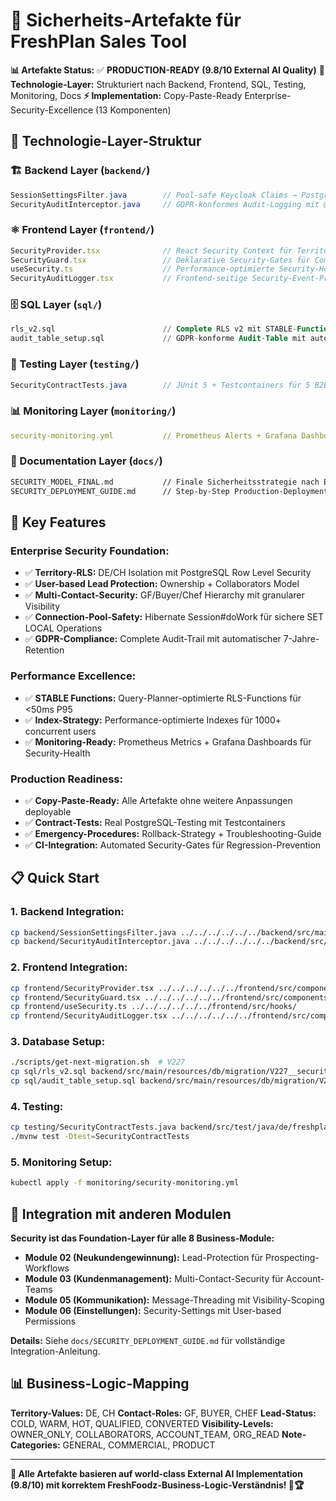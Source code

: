 # 🔐 Sicherheits-Artefakte für FreshPlan Sales Tool

**📊 Artefakte Status:** ✅ **PRODUCTION-READY (9.8/10 External AI Quality)**
**🎯 Technologie-Layer:** Strukturiert nach Backend, Frontend, SQL, Testing, Monitoring, Docs
**⚡ Implementation:** Copy-Paste-Ready Enterprise-Security-Excellence (13 Komponenten)

## 📂 Technologie-Layer-Struktur

### 🏗️ Backend Layer (`backend/`)
```java
SessionSettingsFilter.java        // Pool-safe Keycloak Claims → PostgreSQL Session Settings
SecurityAuditInterceptor.java     // GDPR-konformes Audit-Logging mit @SecurityAudit
```

### ⚛️ Frontend Layer (`frontend/`)
```typescript
SecurityProvider.tsx              // React Security Context für Territory + Multi-Contact + Lead-Protection
SecurityGuard.tsx                 // Deklarative Security-Gates für Component-Visibility
useSecurity.ts                    // Performance-optimierte Security-Hooks für React
SecurityAuditLogger.tsx           // Frontend-seitige Security-Event-Protokollierung
```

### 🗄️ SQL Layer (`sql/`)
```sql
rls_v2.sql                        // Complete RLS v2 mit STABLE-Functions + Multi-Contact-Visibility
audit_table_setup.sql             // GDPR-konforme Audit-Table mit automatischer Retention
```

### 🧪 Testing Layer (`testing/`)
```java
SecurityContractTests.java        // JUnit 5 + Testcontainers für 5 B2B-Security-Szenarien
```

### 📊 Monitoring Layer (`monitoring/`)
```yaml
security-monitoring.yml           // Prometheus Alerts + Grafana Dashboards für Security-Excellence
```

### 📖 Documentation Layer (`docs/`)
```markdown
SECURITY_MODEL_FINAL.md           // Finale Sicherheitsstrategie nach External AI Excellence
SECURITY_DEPLOYMENT_GUIDE.md      // Step-by-Step Production-Deployment Guide
```

## 🎯 Key Features

### Enterprise Security Foundation:
- ✅ **Territory-RLS:** DE/CH Isolation mit PostgreSQL Row Level Security
- ✅ **User-based Lead Protection:** Ownership + Collaborators Model
- ✅ **Multi-Contact-Security:** GF/Buyer/Chef Hierarchy mit granularer Visibility
- ✅ **Connection-Pool-Safety:** Hibernate Session#doWork für sichere SET LOCAL Operations
- ✅ **GDPR-Compliance:** Complete Audit-Trail mit automatischer 7-Jahre-Retention

### Performance Excellence:
- ✅ **STABLE Functions:** Query-Planner-optimierte RLS-Functions für <50ms P95
- ✅ **Index-Strategy:** Performance-optimierte Indexes für 1000+ concurrent users
- ✅ **Monitoring-Ready:** Prometheus Metrics + Grafana Dashboards für Security-Health

### Production Readiness:
- ✅ **Copy-Paste-Ready:** Alle Artefakte ohne weitere Anpassungen deployable
- ✅ **Contract-Tests:** Real PostgreSQL-Testing mit Testcontainers
- ✅ **Emergency-Procedures:** Rollback-Strategy + Troubleshooting-Guide
- ✅ **CI-Integration:** Automated Security-Gates für Regression-Prevention

## 📋 Quick Start

### 1. Backend Integration:
```bash
cp backend/SessionSettingsFilter.java ../../../../../../backend/src/main/java/de/freshplan/security/
cp backend/SecurityAuditInterceptor.java ../../../../../../backend/src/main/java/de/freshplan/security/
```

### 2. Frontend Integration:
```bash
cp frontend/SecurityProvider.tsx ../../../../../../frontend/src/components/security/
cp frontend/SecurityGuard.tsx ../../../../../../frontend/src/components/security/
cp frontend/useSecurity.ts ../../../../../../frontend/src/hooks/
cp frontend/SecurityAuditLogger.tsx ../../../../../../frontend/src/components/security/
```

### 3. Database Setup:
```bash
./scripts/get-next-migration.sh  # V227
cp sql/rls_v2.sql backend/src/main/resources/db/migration/V227__security_rls_v2.sql
cp sql/audit_table_setup.sql backend/src/main/resources/db/migration/V228__security_audit_setup.sql
```

### 4. Testing:
```bash
cp testing/SecurityContractTests.java backend/src/test/java/de/freshplan/security/
./mvnw test -Dtest=SecurityContractTests
```

### 5. Monitoring Setup:
```bash
kubectl apply -f monitoring/security-monitoring.yml
```

## 🔗 Integration mit anderen Modulen

**Security ist das Foundation-Layer für alle 8 Business-Module:**

- **Module 02 (Neukundengewinnung):** Lead-Protection für Prospecting-Workflows
- **Module 03 (Kundenmanagement):** Multi-Contact-Security für Account-Teams
- **Module 05 (Kommunikation):** Message-Threading mit Visibility-Scoping
- **Module 06 (Einstellungen):** Security-Settings mit User-based Permissions

**Details:** Siehe `docs/SECURITY_DEPLOYMENT_GUIDE.md` für vollständige Integration-Anleitung.

## 📊 Business-Logic-Mapping

**Territory-Values:** DE, CH
**Contact-Roles:** GF, BUYER, CHEF
**Lead-Status:** COLD, WARM, HOT, QUALIFIED, CONVERTED
**Visibility-Levels:** OWNER_ONLY, COLLABORATORS, ACCOUNT_TEAM, ORG_READ
**Note-Categories:** GENERAL, COMMERCIAL, PRODUCT

---

**🎯 Alle Artefakte basieren auf world-class External AI Implementation (9.8/10) mit korrektem FreshFoodz-Business-Logic-Verständnis! 🔐🏆**